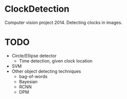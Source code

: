 ClockDetection
==============

Computer vision project 2014. Detecting clocks in images.

TODO
====

* Circle/Ellipse detector
  * Time detection, given clock location
* SVM
* Other object detecting techniques
  * bag-of-words
  * Bayesian
  * RCNN
  * DPM
